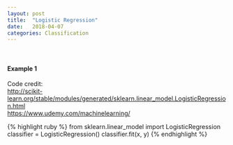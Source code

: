 ```yaml
---
layout: post
title:  "Logistic Regression"
date:   2018-04-07
categories: Classification
---
```

<br />
<h4>Example 1</h4>
<p>Code credit:
<br />
<a href="http://scikit-learn.org/stable/modules/generated/sklearn.linear_model.LogisticRegression.html">
http://scikit-learn.org/stable/modules/generated/sklearn.linear_model.LogisticRegression.html
</a>
<br />
<a href="https://www.udemy.com/machinelearning/">
https://www.udemy.com/machinelearning/
</a>
</p>

{% highlight ruby %}
from sklearn.linear_model import LogisticRegression
classifier = LogisticRegression()
classifier.fit(x, y)
{% endhighlight %}
